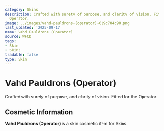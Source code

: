 ```yaml
---
category: Skins
description: Crafted with surety of purpose, and clarity of vision. Fitted for the
  Operator.
image: ../images/vahd-pauldrons-(operator)-019c704c90.png
last_updated: '2025-09-17'
name: Vahd Pauldrons (Operator)
source: WFCD
tags:
- Skin
- Skins
tradable: false
type: Skin
---
```


# Vahd Pauldrons (Operator)

Crafted with surety of purpose, and clarity of vision. Fitted for the Operator.

## Cosmetic Information

**Vahd Pauldrons (Operator)** is a skin cosmetic item for Skins.

